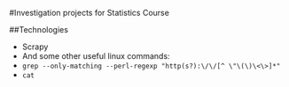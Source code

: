 #Investigation projects for Statistics Course

##Technologies
- Scrapy
- And some other useful linux commands: 
- `grep --only-matching --perl-regexp "http(s?):\/\/[^ \"\(\)\<\>]*"`
- `cat`
